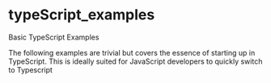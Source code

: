 # typeScript_examples
Basic TypeScript Examples 


The following examples are trivial but covers the essence of starting up in TypeScript. This is ideally suited for JavaScript developers to quickly switch to Typescript
